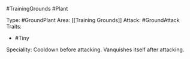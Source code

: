 #TrainingGrounds #Plant

Type: #GroundPlant
Area: [[Training Grounds]]
Attack: #GroundAttack
Traits:
- #Tiny

Speciality: Cooldown before attacking. Vanquishes itself after attacking.